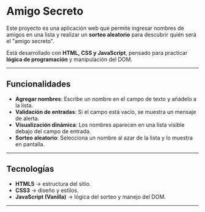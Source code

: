 # Amigo Secreto

Este proyecto es una aplicación web que permite ingresar nombres de amigos en una lista y realizar un **sorteo aleatorio** para descubrir quién será el "amigo secreto".  

Está desarrollado con **HTML, CSS y JavaScript**, pensado para practicar **lógica de programación** y manipulación del DOM.

---

##  Funcionalidades
- **Agregar nombres**: Escribe un nombre en el campo de texto y añádelo a la lista.
- **Validación de entradas**: Si el campo está vacío, se muestra un mensaje de alerta.
- **Visualización dinámica**: Los nombres aparecen en una lista visible debajo del campo de entrada.
- **Sorteo aleatorio**: Selecciona un nombre al azar de la lista y lo muestra en pantalla.

---

##  Tecnologías
- **HTML5** → estructura del sitio.
- **CSS3** → diseño y estilos.
- **JavaScript (Vanilla)** → lógica del sorteo y manejo del DOM.

---

